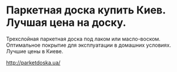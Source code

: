 # Паркетная доска купить Киев. Лучшая цена на доску.
Трехслойная паркетная доска под лаком или масло-воском. Оптимальное покрытие для эксплуатации в домашних условиях. Лучшие цены в Киеве.
 
http://parketdoska.ua/









